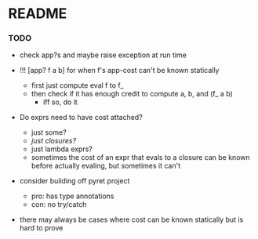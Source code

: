 # README #

### TODO ###

* check app?s and maybe raise exception at run time


* !!! [app? f a b] for when f's app-cost can't be known statically
    - first just compute eval f to f_
    - then check if it has enough credit to compute a, b, and (f_ a b)
        + iff so, do it
* Do exprs need to have cost attached?
    - just some? 
    - *just closures?*
    - just lambda exprs? 
    - sometimes the cost of an expr that evals to a closure can be known before actually evaling, but sometimes it can't

* consider building off pyret project
    - pro: has type annotations
    - con: no try/catch
* there may always be cases where cost can be known statically but is hard to prove




















